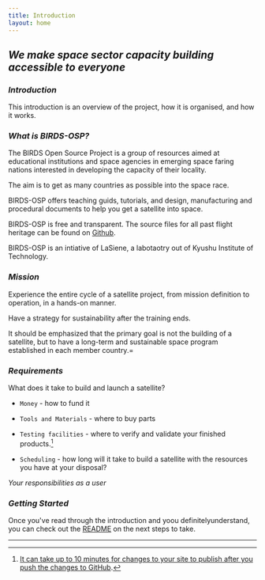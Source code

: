 ```yaml
---
title: Introduction
layout: home
---
```


## *We make space sector capacity building accessible to everyone*


### *Introduction*

This introduction is an overview of the project, how it is organised, and how it works.


### *What is BIRDS-OSP?*

The BIRDS Open Source Project is a group of resources aimed at educational institutions and space agencies in emerging space faring nations interested in developing the capacity of their locality.

The aim is to get as many countries as possible into the space race.

BIRDS-OSP offers teaching guids, tutorials, and design, manufacturing and procedural documents to help you get a satellite into space.

BIRDS-OSP is free and transparent. The source files for all past flight heritage can be found on [Github].

BIRDS-OSP is an intiative of LaSiene, a labotaotry out of Kyushu Institute of Technology.


### *Mission*
Experience the entire cycle of a satellite project, from mission definition to operation, in a hands-on manner.

Have a strategy for sustainability after the training ends.

It should be emphasized that the primary goal is not the building of a satellite, but to have a long-term and sustainable space program established in each member country.=


### *Requirements*

What does it take to build and launch a satellite?

- `Money` - how to fund it

- `Tools and Materials` - where to buy parts

- `Testing facilities` - where to verify and validate your finished products.[^1]
  
-  `Scheduling` - how long will it take to build a satellite with the resources you have at your disposal?

*Your responsibilities as a user*


### *Getting Started*

Once you've read through the introduction and yoou definitelyunderstand, you can check out the [README] on the next steps to take.

----

[^1]: [It can take up to 10 minutes for changes to your site to publish after you push the changes to GitHub](https://docs.github.com/en/pages/setting-up-a-github-pages-site-with-jekyll/creating-a-github-pages-site-with-jekyll#creating-your-site).


[GitHub]: https://docs.github.com/en/pages
[README]: https://github.com/BIRDSOpenSource/docs/blob/main/README.md
